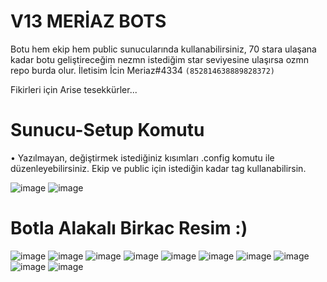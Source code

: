 # V13 MERİAZ BOTS
Botu hem ekip hem public sunucularında kullanabilirsiniz,
70 stara ulaşana kadar botu geliştireceğim nezmn istediğim star seviyesine ulaşırsa ozmn repo burda olur. İletisim İcin Meriaz#4334 `(852814638889828372)`

Fikirleri için Arise tesekkürler...

# Sunucu-Setup Komutu 
• Yazılmayan, değiştirmek istediğiniz kısımları .config komutu ile düzenleyebilirsiniz. Ekip ve public için istediğin kadar tag kullanabilirsin.

![image](https://user-images.githubusercontent.com/89699487/172847776-168e7324-4cee-4e35-b733-a9a062a53b8e.png) ![image](https://user-images.githubusercontent.com/89699487/172855390-fd17b0ca-d2e6-4820-96a7-19076f002439.png)




# Botla Alakalı Birkac Resim :)

![image](https://user-images.githubusercontent.com/89699487/172850103-9bc920f6-4226-41ca-967e-eb48cb186b90.png)
![image](https://user-images.githubusercontent.com/89699487/172850279-aa08b6f6-a3aa-40ba-8528-0b7c753fb616.png)
![image](https://user-images.githubusercontent.com/89699487/172850181-707f3c9b-4ca4-407e-845f-fb16d0544aa7.png)
![image](https://user-images.githubusercontent.com/89699487/172850214-b79486b5-ca2e-473d-8b2d-c30a60640532.png)
![image](https://user-images.githubusercontent.com/89699487/172850314-53c8b6f7-273b-4deb-89cf-a3f08f2fc421.png)
![image](https://user-images.githubusercontent.com/89699487/172850573-046bfac0-9d99-4ac9-a142-bf7ee600cb99.png)
![image](https://user-images.githubusercontent.com/89699487/172851093-ea3d159b-4e83-416f-9a76-4c90a4b97648.png)
![image](https://user-images.githubusercontent.com/89699487/174086578-23328cd3-ceed-443e-a58f-d0d990cd497f.png)
![image](https://user-images.githubusercontent.com/89699487/173549125-8ac3573c-6ce4-45b9-aeab-7e078fb467e0.png)
![image](https://user-images.githubusercontent.com/89699487/173549152-d66ef0ab-78fb-434d-af34-5f150b2ecd32.png)
